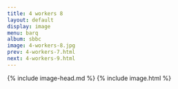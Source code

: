 ```yaml
---
title: 4 workers 8
layout: default
display: image
menu: barq
album: sbbc
image: 4-workers-8.jpg
prev: 4-workers-7.html
next: 4-workers-9.html
---
```

{% include image-head.md %}
{% include image.html %}